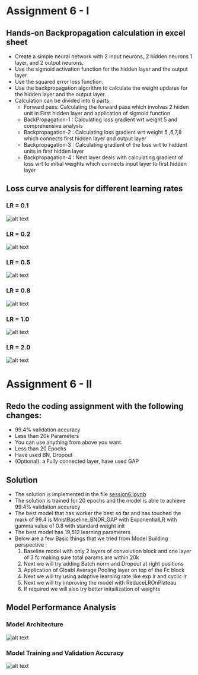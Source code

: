 # Assignment 6 - I

## Hands-on Backpropagation calculation in excel sheet

- Create a simple neural network with 2 input neurons, 2 hidden neurons 1 layer, and 2 output neurons.
- Use the sigmoid activation function for the hidden layer and the output layer.
- Use the squared error loss function.
- Use the backpropagation algorithm to calculate the weight updates for the hidden layer and the output layer.
- Calculation can be divided into 6 parts:
    - Forward pass: Calculating the forward pass which involves 2 hiiden unit in First hidden layer and application of sigmoid function
    - BackPropagation-1 : Calculating loss gradient wrt weight 5 and comprehensive analysis
    - Backpropagation-2 : Calculating loss gradient wrt weight 5 ,6,7,8 which connects first hidden layer and output layer
    - Backpropagation-3 : Calculating gradient of the loss wrt to hiddent units in first hidden layer
    - Backpropagation-4 : Next layer deals with calculating gradient of loss wrt to initial weights which connects input layer to first hidden layer

## Loss curve analysis for different learning rates

### LR = 0.1 
![alt text](image.png)

### LR = 0.2
![alt text](image-1.png)

### LR = 0.5
![alt text](image-2.png)

### LR = 0.8
![alt text](image-3.png)

### LR = 1.0
![alt text](image-4.png)

### LR = 2.0
![alt text](image-5.png)


# Assignment 6 - II

## Redo the coding assignment with the following changes:

- 99.4% validation accuracy
- Less than 20k Parameters
- You can use anything from above you want. 
- Less than 20 Epochs
- Have used BN, Dropout
- (Optional): a Fully connected layer, have used GAP

## Solution

- The solution is implemented in the file [session6.ipynb](session6.ipynb)
- The solution is trained for 20 epochs and the model is able to achieve 99.4% validation accuracy
- The best model that has worker the best so far and has touched the mark of 99.4 is MnistBaseline_BNDR_GAP with ExponentialLR with gamma value of 0.8 with standard    weight init
- The best model has 19,512 learning parameters
- Below are a few Basic things that we tried from  Model Building perspective :
    1. Baseline model with only 2 layers of convolution block and one layer of 3 fc making sure total params are within 20k
    2. Next we will try adding Batch norm and Dropout at right positions
    3. Application of Gloabl Average Pooling layer on top of the Fc block
    4. Next we will try using adaptive learning rate like exp lr and cyclic lr
    5. Next we will try improving the model with  ReduceLROnPlateau
    6. If required we will also try better initailization of weights

## Model Performance Analysis

### Model Architecture

![alt text](image-6.png)

### Model Training and Validation Accuracy

![alt text](image-7.png)